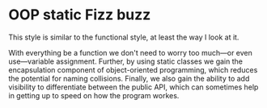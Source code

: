 # OOP static Fizz buzz

This style is similar to the functional style, at least the way I look at it.

With everything be a function we don't need to worry too much—or even use—variable assignment. Further, by using static classes we gain the encapsulation component of object-oriented programming, which reduces the potential for naming collisions. Finally, we also gain the ability to add visibility to differentiate between the public API, which can sometimes help in getting up to speed on how the program workes.
